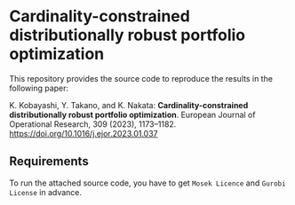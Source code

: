 # Cardinality-constrained distributionally robust portfolio optimization
This repository provides the source code to reproduce the results in the following paper:

K. Kobayashi, Y. Takano, and K. Nakata:
**Cardinality-constrained distributionally robust portfolio optimization**.
European Journal of Operational Research, 309 (2023), 1173–1182.
https://doi.org/10.1016/j.ejor.2023.01.037

## Requirements

To run the attached source code, you have to get `Mosek Licence` and `Gurobi License` in advance. 
